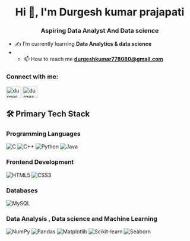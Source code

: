 <h1 align="center">Hi 👋, I'm  Durgesh kumar prajapati</h1>
<h3 align="center">Aspiring Data Analyst And Data science</h3>

- ✍️ I’m currently learning **Data Analytics & data science**
- - 📫 How to reach me **durgeshkumar778080@gmail.com**


<h3 align="left">Connect with me:</h3><p align="left">
  <a href="https://linkedin.com/in/durgeshprajapati" target="blank"><img align="center" src="https://raw.githubusercontent.com/rahuldkjain/github-profile-readme-generator/master/src/images/icons/Social/linked-in-alt.svg" alt="durgesh-prajapati" height="30" width="40" /></a>
<a href="https://www.hackerrank.com/profile/durgeshkumar7781" target="blank"><img align="center" src="https://raw.githubusercontent.com/rahuldkjain/github-profile-readme-generator/master/src/images/icons/Social/hackerrank.svg" alt="durgesh-prajapati" height="30" width="40" /></a>
</p>


## 🛠 Primary Tech Stack 

### Programming Languages

![C](https://img.shields.io/badge/C-00599C?style=for-the-badge&logo=c&logoColor=white)
![C++](https://img.shields.io/badge/C%2B%2B-00599C?style=for-the-badge&logo=c%2B%2B&logoColor=white)
![Python](https://img.shields.io/badge/Python-FFD43B?style=for-the-badge&logo=python&logoColor=blue)
![Java](https://img.shields.io/badge/Java-ED8B00?style=for-the-badge&logo=openjdk&logoColor=white)



### Frontend Development

![HTML5](https://img.shields.io/badge/HTML5-E34F26?style=for-the-badge&logo=html5&logoColor=white)
![CSS3](https://img.shields.io/badge/CSS3-1572B6?style=for-the-badge&logo=css3&logoColor=white)


### Databases

![MySQL](https://img.shields.io/badge/MySQL-005C84?style=for-the-badge&logo=mysql&logoColor=white)


### Data Analysis , Data science and Machine Learning

![NumPy](https://img.shields.io/badge/Numpy-777BB4?style=for-the-badge&logo=numpy&logoColor=white)
![Pandas](https://img.shields.io/badge/Pandas-2C2D72?style=for-the-badge&logo=pandas&logoColor=white)
![Matplotlib](https://img.shields.io/badge/Matplotlib-2C2D72?style=for-the-badge&logo=matplotlib&logoColor=white)
![Scikit-learn](https://img.shields.io/badge/Scikit-learn-2C2D72?style=for-the-badge&logo=scikit-learn&logoColor=white)
![Seaborn](https://img.shields.io/badge/Seaborn-2C2D72?style=for-the-badge&logo=seaborn&logoColor=white)




